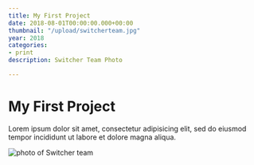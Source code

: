 ```yaml
---
title: My First Project
date: 2018-08-01T00:00:00.000+00:00
thumbnail: "/upload/switcherteam.jpg"
year: 2018
categories:
- print
description: Switcher Team Photo

---
```

# My First Project

Lorem ipsum dolor sit amet, consectetur adipisicing elit, sed do eiusmod tempor incididunt ut labore et dolore magna aliqua.

![photo of Switcher team](/upload/switcherteam.jpg "Switcher Team")